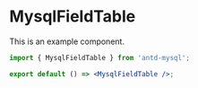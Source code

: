 # MysqlFieldTable

This is an example component.

```jsx
import { MysqlFieldTable } from 'antd-mysql';

export default () => <MysqlFieldTable />;
```
